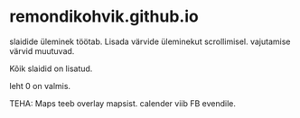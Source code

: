 # remondikohvik.github.io

slaidide üleminek töötab. Lisada värvide üleminekut scrollimisel. vajutamise värvid muutuvad.

Kõik slaidid on lisatud.

leht 0 on valmis.

TEHA:
Maps teeb overlay mapsist.
calender viib FB evendile.